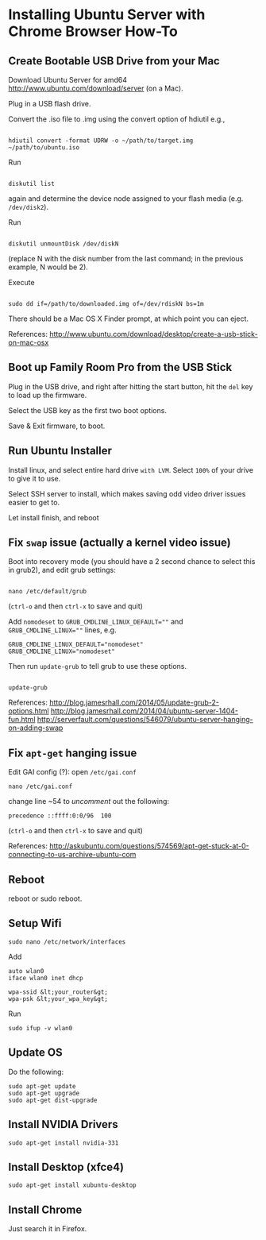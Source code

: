 # Installing Ubuntu Server with Chrome Browser How-To

## Create Bootable USB Drive from your Mac

Download Ubuntu Server for amd64 http://www.ubuntu.com/download/server (on a Mac).

Plug in a USB flash drive.

Convert the .iso file to .img using the convert option of hdiutil e.g.,

<code>
hdiutil convert -format UDRW -o ~/path/to/target.img ~/path/to/ubuntu.iso
</code>

Run

<code>
diskutil list
</code>

again and determine the device node assigned to your flash media (e.g. `/dev/disk2`).

Run

<code>
diskutil unmountDisk /dev/diskN
</code>

(replace N with the disk number from the last command; in the previous example, N would be 2).

Execute

<code>
sudo dd if=/path/to/downloaded.img of=/dev/rdiskN bs=1m
</code>

There should be a Mac OS X Finder prompt, at which point you can eject.


References: http://www.ubuntu.com/download/desktop/create-a-usb-stick-on-mac-osx

## Boot up Family Room Pro from the USB Stick

Plug in the USB drive, and right after hitting the start button, hit the `del` key to load up the firmware.

Select the USB key as the first two boot options.

Save & Exit firmware, to boot.

## Run Ubuntu Installer

Install linux, and select entire hard drive `with LVM`.  Select `100%` of your drive to give it to use.  

Select SSH server to install, which makes saving odd video driver issues easier to get to.

Let install finish, and reboot

## Fix `swap` issue (actually a kernel video issue)

Boot into recovery mode (you should have a 2 second chance to select this in grub2), and edit grub settings:

<code>
nano /etc/default/grub
</code>

(`ctrl-o` and then `ctrl-x` to save and quit)

Add `nomodeset` to `GRUB_CMDLINE_LINUX_DEFAULT=""` and `GRUB_CMDLINE_LINUX=""` lines, e.g.

```
GRUB_CMDLINE_LINUX_DEFAULT="nomodeset"
GRUB_CMDLINE_LINUX="nomodeset"
```

Then run `update-grub` to tell grub to use these options.

<code>
update-grub
</code>

References: 
http://blog.jamesrhall.com/2014/05/update-grub-2-options.html
http://blog.jamesrhall.com/2014/04/ubuntu-server-1404-fun.html
http://serverfault.com/questions/546079/ubuntu-server-hanging-on-adding-swap



## Fix `apt-get` hanging issue

Edit GAI config (?): open `/etc/gai.conf`

```
nano /etc/gai.conf
```

change line ~54 to *uncomment* out the following:

```
precedence ::ffff:0:0/96  100
```

(`ctrl-o` and then `ctrl-x` to save and quit)

References: http://askubuntu.com/questions/574569/apt-get-stuck-at-0-connecting-to-us-archive-ubuntu-com

## Reboot

reboot or sudo reboot.

## Setup Wifi

```
sudo nano /etc/network/interfaces
```

Add

```
auto wlan0
iface wlan0 inet dhcp

wpa-ssid &lt;your_router&gt;
wpa-psk &lt;your_wpa_key&gt;
```

Run

```
sudo ifup -v wlan0
```

## Update OS

Do the following:

```
sudo apt-get update
sudo apt-get upgrade
sudo apt-get dist-upgrade
```

## Install NVIDIA Drivers

```
sudo apt-get install nvidia-331
```

## Install Desktop (xfce4)

```
sudo apt-get install xubuntu-desktop
```


## Install Chrome

Just search it in Firefox.

